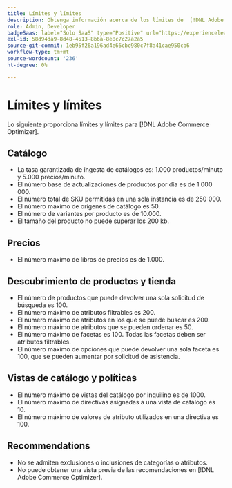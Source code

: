 ```yaml
---
title: Límites y límites
description: Obtenga información acerca de los límites de  [!DNL Adobe Commerce Optimizer].
role: Admin, Developer
badgeSaas: label="Solo SaaS" type="Positive" url="https://experienceleague.adobe.com/es/docs/commerce/user-guides/product-solutions" tooltip="Solo se aplica a los proyectos de Adobe Commerce as a Cloud Service y Adobe Commerce Optimizer (infraestructura de SaaS administrada por Adobe)."
exl-id: 58d94da9-8d48-4513-8b6a-8e8c7c27a2a5
source-git-commit: 1eb95f26a196ad4e66cbc980c7f8a41cae950cb6
workflow-type: tm+mt
source-wordcount: '236'
ht-degree: 0%

---
```


# Límites y límites

Lo siguiente proporciona límites y límites para [!DNL Adobe Commerce Optimizer].

## Catálogo

- La tasa garantizada de ingesta de catálogos es: 1.000 productos/minuto y 5.000 precios/minuto.
- El número base de actualizaciones de productos por día es de 1 000 000.
- El número total de SKU permitidas en una sola instancia es de 250 000. 
- El número máximo de orígenes de catálogo es 50.
- El número de variantes por producto es de 10.000.
- El tamaño del producto no puede superar los 200 kb.

## Precios

- El número máximo de libros de precios es de 1.000.

## Descubrimiento de productos y tienda

- El número de productos que puede devolver una sola solicitud de búsqueda es 100.
- El número máximo de atributos filtrables es 200.
- El número máximo de atributos en los que se puede buscar es 200.
- El número máximo de atributos que se pueden ordenar es 50.
- El número máximo de facetas es 100. Todas las facetas deben ser atributos filtrables.
- El número máximo de opciones que puede devolver una sola faceta es 100, que se pueden aumentar por solicitud de asistencia.

## Vistas de catálogo y políticas

- El número máximo de vistas del catálogo por inquilino es de 1000.
- El número máximo de directivas asignadas a una vista de catálogo es 10.
- El número máximo de valores de atributo utilizados en una directiva es 100. 

## Recommendations

- No se admiten exclusiones o inclusiones de categorías o atributos.
- No puede obtener una vista previa de las recomendaciones en [!DNL Adobe Commerce Optimizer].
